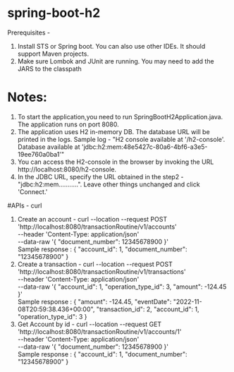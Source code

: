 # spring-boot-h2
Prerequisites - 
1. Install STS or Spring boot. You can also use other IDEs. It should support Maven projects.
2. Make sure Lombok and JUnit are running. You may need to add the JARS to the classpath


# Notes: 
1. To start the application,you need to run SpringBootH2Application.java. The application runs on port 8080.
2. The application uses H2 in-memory DB. The database URL will be printed in the logs. 
Sample log - "H2 console available at '/h2-console'. Database available at 'jdbc:h2:mem:48e5427c-80a6-4bf6-a3e5-19ee760a0ba1'"
3. You can access the H2-console in the browser by invoking the URL http://localhost:8080/h2-console. 
4. In the JDBC URL, specify the URL obtained in the step2 - "jdbc:h2:mem...........". Leave other things unchanged and click 'Connect.'

#APIs - curl
1. Create an account - 
curl --location --request POST 'http://localhost:8080/transactionRoutine/v1/accounts' \
--header 'Content-Type: application/json' \
--data-raw '{
   "document_number": 12345678900
}'   
Sample response : 
{
    "account_id": 1,
    "document_number": "12345678900"
}
2. Create a transaction - 
curl --location --request POST 'http://localhost:8080/transactionRoutine/v1/transactions' \
--header 'Content-Type: application/json' \
--data-raw '{
"account_id": 1,
"operation_type_id": 3,
"amount": -124.45
}'  
Sample response :
{
    "amount": -124.45,
    "eventDate": "2022-11-08T20:59:38.436+00:00",
    "transaction_id": 2,
    "account_id": 1,
    "operation_type_id": 3
}
3. Get Account by id - 
curl --location --request GET 'http://localhost:8080/transactionRoutine/v1/accounts/1' \
--header 'Content-Type: application/json' \
--data-raw '{
   "document_number": 12345678900
}'   
Sample response : 
{
    "account_id": 1,
    "document_number": "12345678900"
}
